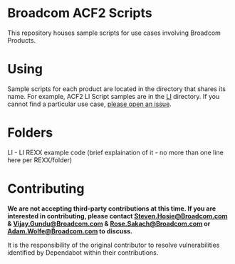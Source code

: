 # Broadcom ACF2 Scripts
This repository houses sample scripts for use cases involving Broadcom Products.

# Using
Sample scripts for each product are located in the directory that shares its name. For example, ACF2 LI Script samples are in the [LI](LI) directory. If you cannot find a particular use case, [please open an issue](https://github.com/BroadcomMFD/broadcom-product-scripts/issues/new).

# Folders
LI - LI REXX example code (brief explaination of it - no more than one line here per REXX/folder)

# Contributing
**We are not accepting third-party contributions at this time. If you are interested in contributing, please contact Steven.Hosie@Broadcom.com & Vijay.Gundu@Broadcom.com & Rose.Sakach@Broadcom.com or Adam.Wolfe@Broadcom.com to discuss.**

It is the responsibility of the original contributor to resolve vulnerabilities identified by Dependabot within their contributions.
